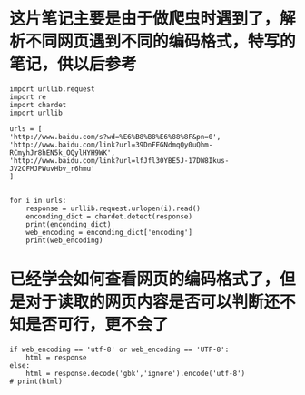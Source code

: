 # 这片笔记主要是由于做爬虫时遇到了，解析不同网页遇到不同的编码格式，特写的笔记，供以后参考
	import urllib.request
	import re
	import chardet
	import urllib
	
	urls = [
	'http://www.baidu.com/s?wd=%E6%B8%B8%E6%88%8F&pn=0',
	'http://www.baidu.com/link?url=39DnFEGNdmqQy0uQhm-RCmyhJr8hEN5k_OQylHYH9WK',
	'http://www.baidu.com/link?url=lfJfl30YBE5J-17DW8Ikus-JV2OFMJPWuvHbv_r6hmu'
	]


	for i in urls:
	    response = urllib.request.urlopen(i).read()
	    enconding_dict = chardet.detect(response)
	    print(enconding_dict)
	    web_encoding = enconding_dict['encoding']
	    print(web_encoding)


# 已经学会如何查看网页的编码格式了，但是对于读取的网页内容是否可以判断还不知是否可行，更不会了
	if web_encoding == 'utf-8' or web_encoding == 'UTF-8':
	    html = response
	else:
	    html = response.decode('gbk','ignore').encode('utf-8')	
	# print(html)
